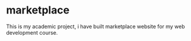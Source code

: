 # marketplace
This is my academic project, i have built marketplace website for my web development course. 
